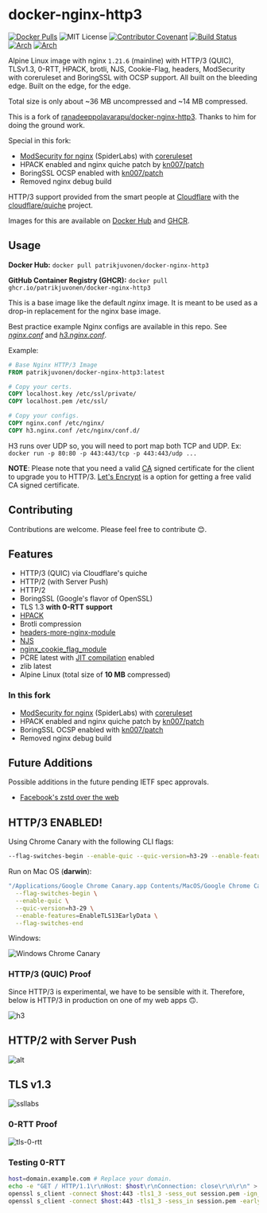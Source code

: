 # docker-nginx-http3

[![Docker Pulls](https://img.shields.io/docker/pulls/patrikjuvonen/docker-nginx-http3?color=brightgreen)](https://hub.docker.com/r/patrikjuvonen/docker-nginx-http3)
![MIT License](https://img.shields.io/github/license/patrikjuvonen/docker-nginx-http3)
[![Contributor Covenant](https://img.shields.io/badge/Contributor%20Covenant-v2.0%20adopted-ff69b4.svg)](code_of_conduct.md)
[![Build Status](https://github.com/patrikjuvonen/docker-nginx-http3/workflows/Build%20image/badge.svg?event=push&branch=master)](https://github.com/patrikjuvonen/docker-nginx-http3/actions?query=branch%3Amaster+event%3Apush)
[![Arch](https://img.shields.io/badge/docker%20arch-linux%2Famd64-blue)](https://hub.docker.com/r/patrikjuvonen/docker-nginx-http3/tags)
[![Arch](https://img.shields.io/badge/docker%20arch-linux%2Farm64-blue)](https://hub.docker.com/r/patrikjuvonen/docker-nginx-http3/tags)

Alpine Linux image with nginx `1.21.6` (mainline) with HTTP/3 (QUIC), TLSv1.3,
0-RTT, HPACK, brotli, NJS, Cookie-Flag, headers, ModSecurity with coreruleset
and BoringSSL with OCSP support. All built on the bleeding edge. Built on the
edge, for the edge.

Total size is only about ~36 MB uncompressed and ~14 MB compressed.

This is a fork of
[ranadeeppolavarapu/docker-nginx-http3](https://github.com/ranadeeppolavarapu/docker-nginx-http3).
Thanks to him for doing the ground work.

Special in this fork:

- [ModSecurity for nginx](https://github.com/SpiderLabs/ModSecurity-nginx)
  (SpiderLabs) with [coreruleset](https://github.com/coreruleset/coreruleset/)
- HPACK enabled and nginx quiche patch by [kn007/patch](https://github.com/kn007/patch/)
- BoringSSL OCSP enabled with [kn007/patch](https://github.com/kn007/patch/)
- Removed nginx debug build

HTTP/3 support provided from the smart people at
[Cloudflare](https://cloudflare.com) with the
[cloudflare/quiche](https://github.com/cloudflare/quiche) project.

Images for this are available on
[Docker Hub](https://hub.docker.com/r/patrikjuvonen/docker-nginx-http3) and
[GHCR](https://github.com/patrikjuvonen/docker-nginx-http3/pkgs/container/docker-nginx-http3).

## Usage

**Docker Hub:** `docker pull patrikjuvonen/docker-nginx-http3`

**GitHub Container Registry (GHCR):**
`docker pull ghcr.io/patrikjuvonen/docker-nginx-http3`

This is a base image like the default _nginx_ image. It is meant to be used as a
drop-in replacement for the nginx base image.

Best practice example Nginx configs are available in this repo. See
[_nginx.conf_](nginx.conf) and [_h3.nginx.conf_](h3.nginx.conf).

Example:

```Dockerfile
# Base Nginx HTTP/3 Image
FROM patrikjuvonen/docker-nginx-http3:latest

# Copy your certs.
COPY localhost.key /etc/ssl/private/
COPY localhost.pem /etc/ssl/

# Copy your configs.
COPY nginx.conf /etc/nginx/
COPY h3.nginx.conf /etc/nginx/conf.d/
```

H3 runs over UDP so, you will need to port map both TCP and UDP. Ex:
`docker run -p 80:80 -p 443:443/tcp -p 443:443/udp ...`

**NOTE**: Please note that you need a valid
[CA](https://en.wikipedia.org/wiki/Certificate_authority) signed certificate for
the client to upgrade you to HTTP/3. [Let's Encrypt](https://letsencrypt.org/)
is a option for getting a free valid CA signed certificate.

## Contributing

Contributions are welcome. Please feel free to contribute 😊.

## Features

- HTTP/3 (QUIC) via Cloudflare's quiche
- HTTP/2 (with Server Push)
- HTTP/2
- BoringSSL (Google's flavor of OpenSSL)
- TLS 1.3 **with 0-RTT support**
- [HPACK](https://blog.cloudflare.com/hpack-the-silent-killer-feature-of-http-2/)
- Brotli compression
- [headers-more-nginx-module](https://github.com/openresty/headers-more-nginx-module)
- [NJS](https://www.nginx.com/blog/introduction-nginscript/)
- [nginx_cookie_flag_module](https://www.nginx.com/products/nginx/modules/cookie-flag/)
- PCRE latest with
  [JIT compilation](http://nginx.org/en/docs/ngx_core_module.html#pcre_jit)
  enabled
- zlib latest
- Alpine Linux (total size of **10 MB** compressed)

### In this fork

- [ModSecurity for nginx](https://github.com/SpiderLabs/ModSecurity-nginx)
  (SpiderLabs) with [coreruleset](https://github.com/coreruleset/coreruleset/)
- HPACK enabled and nginx quiche patch by [kn007/patch](https://github.com/kn007/patch/)
- BoringSSL OCSP enabled with [kn007/patch](https://github.com/kn007/patch/)
- Removed nginx debug build

## Future Additions

Possible additions in the future pending IETF spec approvals.

- [Facebook's zstd over the web](https://tools.ietf.org/html/rfc8478)

## HTTP/3 ENABLED!

Using Chrome Canary with the following CLI flags:

```bash
--flag-switches-begin --enable-quic --quic-version=h3-29 --enable-features=EnableTLS13EarlyData --flag-switches-end
```

Run on Mac OS (**darwin**):

```bash
"/Applications/Google Chrome Canary.app Contents/MacOS/Google Chrome Canary" \
  --flag-switches-begin \
  --enable-quic \
  --quic-version=h3-29 \
  --enable-features=EnableTLS13EarlyData \
  --flag-switches-end
```

Windows:

![Windows Chrome Canary](https://user-images.githubusercontent.com/13495525/68124347-21b9d380-ff4a-11e9-9963-e1102762c466.JPG)

### HTTP/3 (QUIC) Proof

Since HTTP/3 is experimental, we have to be sensible with it. Therefore, below
is HTTP/3 in production on one of my web apps 🙃.

![h3](https://user-images.githubusercontent.com/7084995/67162952-831d5800-f337-11e9-9297-05241a693cc4.png)

## HTTP/2 with Server Push

![alt](https://user-images.githubusercontent.com/7084995/67162942-654ff300-f337-11e9-9dc0-6d7a915d517c.png)

## TLS v1.3

![ssllabs](https://user-images.githubusercontent.com/7084995/67164526-89b4cb00-f349-11e9-87a2-d2dc81610ed4.png)

### 0-RTT Proof

![tls-0-rtt](https://user-images.githubusercontent.com/7084995/67163692-08a50600-f340-11e9-830c-c8a11c824a1f.png)

### Testing 0-RTT

```bash
host=domain.example.com # Replace your domain.
echo -e "GET / HTTP/1.1\r\nHost: $host\r\nConnection: close\r\n\r\n" > request.txt
openssl s_client -connect $host:443 -tls1_3 -sess_out session.pem -ign_eof < request.txt
openssl s_client -connect $host:443 -tls1_3 -sess_in session.pem -early_data request.txt
```
